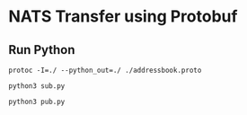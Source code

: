 
# NATS Transfer using Protobuf
## Run Python

```
protoc -I=./ --python_out=./ ./addressbook.proto
```

```
python3 sub.py
```

```
python3 pub.py
```